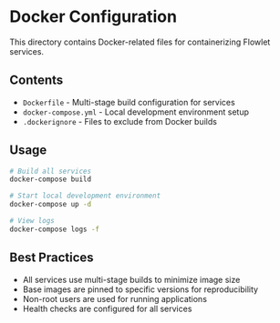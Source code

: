 # Docker Configuration

This directory contains Docker-related files for containerizing Flowlet services.

## Contents

- `Dockerfile` - Multi-stage build configuration for services
- `docker-compose.yml` - Local development environment setup
- `.dockerignore` - Files to exclude from Docker builds

## Usage

```bash
# Build all services
docker-compose build

# Start local development environment
docker-compose up -d

# View logs
docker-compose logs -f
```

## Best Practices

- All services use multi-stage builds to minimize image size
- Base images are pinned to specific versions for reproducibility
- Non-root users are used for running applications
- Health checks are configured for all services
